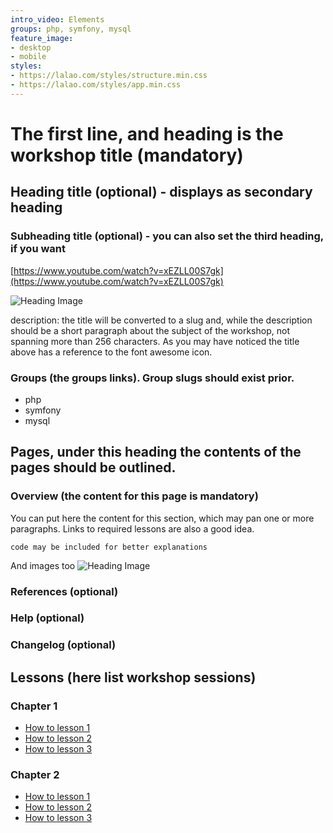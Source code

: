 ```yaml
---
intro_video: Elements
groups: php, symfony, mysql
feature_image:
- desktop
- mobile
styles:
- https://lalao.com/styles/structure.min.css
- https://lalao.com/styles/app.min.css
---
```


# The first line, and heading is the workshop title (mandatory)

## Heading title (optional) - displays as secondary heading

### Subheading title (optional) - you can also set the third heading, if you want

[//]: # (The first link will be considered to be the intro video url, screenshots are accepted, if you perfer)
[https://www.youtube.com/watch?v=xEZLL00S7gk](https://www.youtube.com/watch?v=xEZLL00S7gk)

[//]: # (The second link will be downloaded as the heading and thumbnail images for the workshop)
![Heading Image](https://fakeimg.pl/1920x1080/777/ffffff?text=Heading+Image)

description: the title will be converted to a slug and, while the description should be
a short paragraph about the subject of the workshop, not spanning more than 256 characters.
As you may have noticed the title above has a reference to the font awesome icon.

### Groups (the groups links). Group slugs should exist prior.
- php
- symfony
- mysql

## Pages, under this heading the contents of the pages should be outlined.

### Overview (the content for this page is mandatory)

You can put here the content for this section, which may pan one or more paragraphs.
Links to required lessons are also a good idea.

```shell
code may be included for better explanations
```

And images too
![Heading Image](https://fakeimg.pl/1920x1080/777/ffffff?text=Heading+Image)

### References (optional)

### Help (optional)

### Changelog (optional)

## Lessons (here list workshop sessions)

### Chapter 1

- [How to lesson 1](http://bunnynet.com/lesson/test/1.mp4)
- [How to lesson 2](http://bunnynet.com/lesson/test/1.mp4)
- [How to lesson 3](http://bunnynet.com/lesson/test/1.mp4)

### Chapter 2

- [How to lesson 1](http://bunnynet.com/lesson/test/1.mp4)
- [How to lesson 2](http://bunnynet.com/lesson/test/1.mp4)
- [How to lesson 3](http://bunnynet.com/lesson/test/1.mp4)
